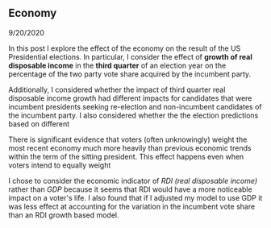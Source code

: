 ## Economy

9/20/2020

In this post I explore the effect of the economy on the result of the US Presidential elections. In particular, I consider the effect of **growth of real disposable income** in the **third quarter** of an election year on the percentage of the two party vote share acquired by the incumbent party.

Additionally, I considered whether the impact of third quarter real disposable income growth had different impacts for candidates that were incumbent presidents seeking re-election and non-incumbent candidates of the incumbent party. I also considered whether the the election predictions based on different  

There is significant evidence that voters (often unknowingly) weight the most recent economy much more heavily than previous economic trends within the term of the sitting president. This effect happens even when voters intend to equally weight 

I chose to consider the economic indicator of *RDI (real disposable income)* rather than *GDP* because it seems that RDI would have a more noticeable impact on a voter's life. I also found that if I adjusted my model to use GDP it was less effect at accounting for the variation in the incumbent vote share than an RDI growth based model. 